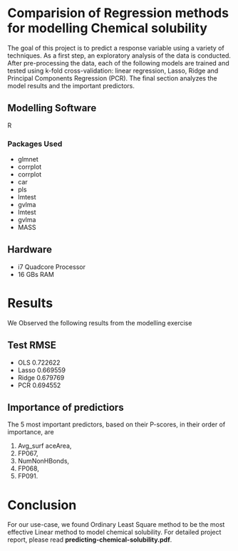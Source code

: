 # Comparision of Regression methods for modelling Chemical solubility
The goal of this project is to predict a response variable using a variety of techniques. As a first
step, an exploratory analysis of the data is conducted. After pre-processing the data, each of the
following models are trained and tested using k-fold cross-validation: linear regression, Lasso, Ridge
and Principal Components Regression (PCR). The final section analyzes the model results and the
important predictors.


## Modelling Software
R

### Packages Used
* glmnet
* corrplot
* corrplot
* car
* pls
* lmtest
* gvlma
* lmtest
* gvlma
* MASS


## Hardware
* i7 Quadcore Processor
* 16 GBs RAM
 


# Results
We Observed the following results from the modelling exercise

## Test RMSE
* OLS     0.722622
* Lasso   0.669559
* Ridge   0.679769
* PCR     0.694552

## Importance of predictiors
The 5 most important predictors, based on their P-scores, in their order of importance, are  

1. Avg_surf aceArea,
2. FP067,
3. NumNonHBonds,
4. FP068,
5. FP091.

# Conclusion
For our use-case, we found Ordinary Least Square method to be the most effective Linear method to model chemical solubility.
 For detailed project report, please read <strong>predicting-chemical-solubility.pdf</strong>.







